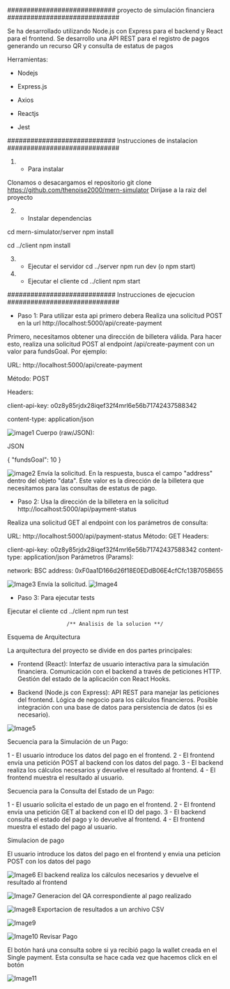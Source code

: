 ############################  proyecto de simulación financiera #############################

Se ha desarrollado utilizando Node.js con Express para el backend y React para el frontend. Se desarrollo una API REST para el registro de pagos generando un recurso QR y consulta de estatus de pagos

Herramientas:

* Nodejs

* Express.js

* Axios

* Reactjs

* Jest

############################  Instrucciones de instalacion #############################

1. - Para instalar

Clonamos o desacargamos el repositorio git clone https://github.com/thenoise2000/mern-simulator Dirijase a la raiz del proyecto

2. - Instalar dependencias

cd mern-simulator/server
npm install

cd ../client
npm install

3. - Ejecutar el servidor
cd ../server
npm run dev (o npm start)

4. - Ejecutar el cliente
cd ../client
npm start

############################  Instrucciones de ejecucion #############################

- Paso 1: Para utilizar esta api primero debera Realiza una solicitud POST en la url http://localhost:5000/api/create-payment

Primero, necesitamos obtener una dirección de billetera válida. Para hacer esto, realiza una solicitud POST al endpoint /api/create-payment con un valor para fundsGoal. Por ejemplo:

URL: http://localhost:5000/api/create-payment

Método: POST

Headers:

client-api-key: o0z8y85rjdx28iqef32f4mrl6e56b71742437588342

content-type: application/json

![image1](https://github.com/user-attachments/assets/afdd4b7f-d603-428b-ad6b-b69fdd8fc3bc)
Cuerpo (raw/JSON):

JSON

{
  "fundsGoal": 10
}

![image2](https://github.com/user-attachments/assets/516b184b-fa64-4f38-8c05-2732e680c897)
Envía la solicitud.
En la respuesta, busca el campo "address" dentro del objeto "data". Este valor es la dirección de la billetera que necesitamos para las consultas de estatus de pago.

- Paso 2: Usa la dirección de la billetera en la solicitud http://localhost:5000/api/payment-status

Realiza una solicitud GET al endpoint con los parámetros de consulta:

URL: http://localhost:5000/api/payment-status
Método: GET
Headers:

client-api-key: o0z8y85rjdx28iqef32f4mrl6e56b71742437588342
content-type: application/json
Parámetros (Params):

network: BSC
address: 0xF0aa1D166d26f18E0EDdB06E4cfCfc13B705B655

![Image3](https://github.com/user-attachments/assets/a1623f0f-fb20-40cf-b3ec-cf1f97aaeb25)
Envía la solicitud.
![Image4](https://github.com/user-attachments/assets/a13483ac-c67a-4cfd-8038-2e1484f17eb8)
- Paso 3: Para ejecutar tests

Ejecutar el cliente
cd ../client
npm run test

                       /** Analisis de la solucion **/

Esquema de Arquitectura

La arquitectura del proyecto se divide en dos partes principales:

* Frontend (React):
Interfaz de usuario interactiva para la simulación financiera.
Comunicación con el backend a través de peticiones HTTP.
Gestión del estado de la aplicación con React Hooks.

* Backend (Node.js con Express):
API REST para manejar las peticiones del frontend.
Lógica de negocio para los cálculos financieros.
Posible integración con una base de datos para persistencia de datos (si es necesario).

![Image5](https://github.com/user-attachments/assets/31c813c9-afd6-4283-a2c4-d2f24a9c6726)

Secuencia para la Simulación de un Pago:

1 - El usuario introduce los datos del pago en el frontend.
2 - El frontend envía una petición POST al backend con los datos del pago.
3 - El backend realiza los cálculos necesarios y devuelve el resultado al frontend.
4 - El frontend muestra el resultado al usuario.

Secuencia para la Consulta del Estado de un Pago:

1 - El usuario solicita el estado de un pago en el frontend.
2 - El frontend envía una petición GET al backend con el ID del pago.
3 - El backend consulta el estado del pago y lo devuelve al frontend.
4 - El frontend muestra el estado del pago al usuario.

Simulacion de pago
 
El usuario introduce los datos del pago en el frontend y envia una peticion POST con los datos del pago

![Image6](https://github.com/user-attachments/assets/061b196e-7691-4628-9fe0-3eb95aa39977)
El backend realiza los cálculos necesarios y devuelve el resultado al frontend

![Image7](https://github.com/user-attachments/assets/fad50043-f0e0-49b3-b80a-cf7d8cd4f1f0)
Generacion del QA correspondiente al pago realizado

![Image8](https://github.com/user-attachments/assets/e3f6c383-f809-4eda-a413-bf2407b5e90a)
Exportacion de resultados a un archivo CSV 

![Image9](https://github.com/user-attachments/assets/f1e604d7-63b6-47b3-b805-26287fd6df0a)

![Image10](https://github.com/user-attachments/assets/bf2361fa-c6d0-48cc-be8a-3c3f3a993d3d)
Revisar Pago 

El botón hará una consulta sobre si ya recibió pago la wallet creada en el Single payment. Esta 
consulta se hace cada vez que hacemos click en el botón

![Image11](https://github.com/user-attachments/assets/38378760-4cc9-49e7-9ca8-9969c9ac66e5)
